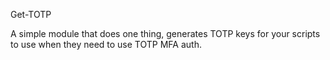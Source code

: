 Get-TOTP

A simple module that does one thing, generates TOTP keys for your scripts to use when they need to use TOTP MFA auth.
